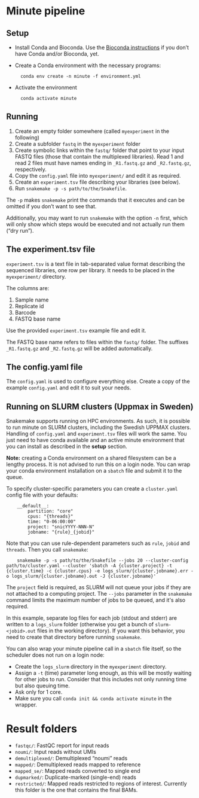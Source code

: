 # Minute pipeline

## Setup

- Install Conda and Bioconda. Use the
  [Bioconda instructions](https://bioconda.github.io/user/install.html) if you
  don’t have Conda and/or Bioconda, yet.
- Create a Conda environment with the necessary programs:

        conda env create -n minute -f environment.yml

- Activate the environment

        conda activate minute


## Running

1. Create an empty folder somewhere (called `myexperiment` in the following)
2. Create a subfolder `fastq` in the `myexperiment` folder
3. Create symbolic links within the `fastq/` folder that point to your input
   FASTQ files (those that contain the multiplexed libraries). Read 1 and
   read 2 files must have names ending in `_R1.fastq.gz` and `_R2.fastq.gz`,
   respectively.
4. Copy the `config.yaml` file into `myexperiment/` and edit it as required.
5. Create an `experiment.tsv` file describing your libraries (see below).
6. Run `snakemake -p -s path/to/the/Snakefile`.

The `-p` makes `snakemake` print the commands that it executes and can be
omitted if you don’t want to see that.

Additionally, you may want to run `snakemake` with the option `-n` first, which
will only show which steps would be executed and not actually run them
(“dry run”).


## The experiment.tsv file

`experiment.tsv` is a text file in tab-separated value format describing the
sequenced libraries, one row per library. It needs to be placed in the
`myexperiment/` directory.

The columns are:

1. Sample name
2. Replicate id
3. Barcode
4. FASTQ base name

Use the provided `experiment.tsv` example file and edit it.

The FASTQ base name refers to files within the `fastq/` folder. The suffixes
`_R1.fastq.gz` and `_R2.fastq.gz` will be added automatically.


## The config.yaml file

The `config.yaml` is used to configure everything else. Create a copy of the
example `config.yaml` and edit it to suit your needs.

## Running on SLURM clusters (Uppmax in Sweden)

Snakemake supports running on HPC environments. As such, it is possible to
run minute on SLURM clusters, including the Swedish UPPMAX clusters. Handling
of `config.yaml` and `experiment.tsv` files
will work the same. You just need to have conda available
and an active minute environment that you can install as described in the
**setup** section.

**Note:** creating a Conda environment on a shared filesystem can be a
lengthy process.
It is not advised to run this on a login node. You can wrap your conda
environment installation on a `sbatch` file and submit it to the queue.

To specify cluster-specific parameters you can create a `cluster.yaml`
config file with your defaults:

        __default__:
            partition: "core"
            cpus: "{threads}"
            time: "0-06:00:00"
            project: "snicYYYY-NNN-N"
            jobname: "{rule}_{jobid}"
            
Note that you can use rule-dependent parameters such as `rule`, `jobid` and
`threads`. Then you call `snakemake`:

        snakemake -p -s path/to/the/Snakefile --jobs 20 --cluster-config path/to/cluster.yaml --cluster 'sbatch -A {cluster.project} -t {cluster.time} -c {cluster.cpus} -e logs_slurm/{cluster.jobname}.err -o logs_slurm/{cluster.jobname}.out -J {cluster.jobname}'

The `project` field is required, as SLURM will not queue your jobs if they are
not attached to a computing project. The `--jobs` parameter in the `snakemake`
command limits the maximum number of jobs to be queued, and it's also required.

In this example, separate log files for each job (stdout and stderr) are written
to a `logs_slurm` folder (otherwise you get a bunch of `slurm-<jobid>.out` files
in the working directory). If you want this behavior, you need to create that
directory before running `snakemake`.

You can also wrap your minute pipeline call in a `sbatch` file itself, so
the scheduler does not run on a login node:

- Create the `logs_slurm` directory in the `myexperiment` directory.
- Assign a `-t` (time) parameter long enough, as this will be mostly waiting
  for other jobs to run. Consider that this includes not only running time but
  also queuing time.
- Ask only for 1 core.
- Make sure you call `conda init && conda activate minute` in the wrapper.


# Result folders

* `fastqc/`: FastQC report for input reads
* `noumi/`: Input reads without UMIs
* `demultiplexed/`: Demultiplexed “noumi” reads
* `mapped/`: Demultiplexed reads mapped to reference
* `mapped_se/`: Mapped reads converted to single end
* `dupmarked/`: Duplicate-marked (single-end) reads
* `restricted/`: Mapped reads restricted to regions of interest. Currently this
  folder is the one that contains the final BAMs.
